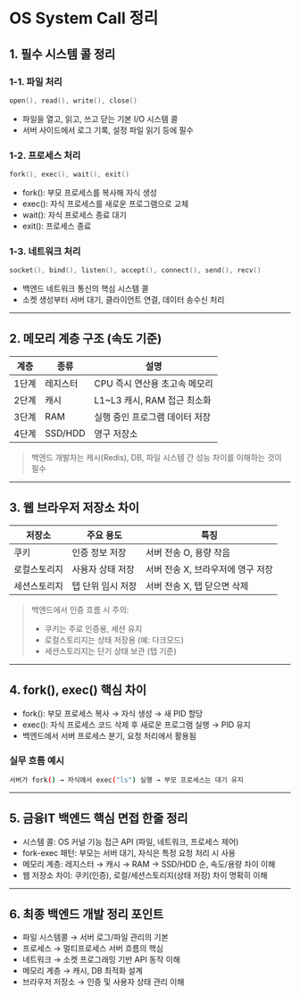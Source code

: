# OS System Call 정리 

## 1. 필수 시스템 콜 정리

### 1-1. 파일 처리
```c
open(), read(), write(), close()
```
- 파일을 열고, 읽고, 쓰고 닫는 기본 I/O 시스템 콜
- 서버 사이드에서 로그 기록, 설정 파일 읽기 등에 필수

### 1-2. 프로세스 처리
```c
fork(), exec(), wait(), exit()
```
- fork(): 부모 프로세스를 복사해 자식 생성
- exec(): 자식 프로세스를 새로운 프로그램으로 교체
- wait(): 자식 프로세스 종료 대기
- exit(): 프로세스 종료

### 1-3. 네트워크 처리
```c
socket(), bind(), listen(), accept(), connect(), send(), recv()
```
- 백엔드 네트워크 통신의 핵심 시스템 콜
- 소켓 생성부터 서버 대기, 클라이언트 연결, 데이터 송수신 처리

---

## 2. 메모리 계층 구조 (속도 기준)

| 계층 | 종류 | 설명 |
|---|---|---|
| 1단계 | 레지스터 | CPU 즉시 연산용 초고속 메모리 |
| 2단계 | 캐시 | L1~L3 캐시, RAM 접근 최소화 |
| 3단계 | RAM | 실행 중인 프로그램 데이터 저장 |
| 4단계 | SSD/HDD | 영구 저장소 |

> 백엔드 개발자는 캐시(Redis), DB, 파일 시스템 간 성능 차이를 이해하는 것이 필수

---

## 3. 웹 브라우저 저장소 차이

| 저장소 | 주요 용도 | 특징 |
|---|---|---|
| 쿠키 | 인증 정보 저장 | 서버 전송 O, 용량 작음 |
| 로컬스토리지 | 사용자 상태 저장 | 서버 전송 X, 브라우저에 영구 저장 |
| 세션스토리지 | 탭 단위 임시 저장 | 서버 전송 X, 탭 닫으면 삭제 |

> 백엔드에서 인증 흐름 시 주의:
> - 쿠키는 주로 인증용, 세션 유지
> - 로컬스토리지는 상태 저장용 (예: 다크모드)
> - 세션스토리지는 단기 상태 보관 (탭 기준)

---

## 4. fork(), exec() 핵심 차이

- fork(): 부모 프로세스 복사 → 자식 생성 → 새 PID 할당
- exec(): 자식 프로세스 코드 삭제 후 새로운 프로그램 실행 → PID 유지
- 백엔드에서 서버 프로세스 분기, 요청 처리에서 활용됨

### 실무 흐름 예시
```bash
서버가 fork() → 자식에서 exec("ls") 실행 → 부모 프로세스는 대기 유지
```

---

## 5. 금융IT 백엔드 핵심 면접 한줄 정리

- 시스템 콜: OS 커널 기능 접근 API (파일, 네트워크, 프로세스 제어)
- fork-exec 패턴: 부모는 서버 대기, 자식은 특정 요청 처리 시 사용
- 메모리 계층: 레지스터 → 캐시 → RAM → SSD/HDD 순, 속도/용량 차이 이해
- 웹 저장소 차이: 쿠키(인증), 로컬/세션스토리지(상태 저장) 차이 명확히 이해

---

## 6. 최종 백엔드 개발 정리 포인트

- 파일 시스템콜 → 서버 로그/파일 관리의 기본
- 프로세스 → 멀티프로세스 서버 흐름의 핵심
- 네트워크 → 소켓 프로그래밍 기반 API 동작 이해
- 메모리 계층 → 캐시, DB 최적화 설계
- 브라우저 저장소 → 인증 및 사용자 상태 관리 이해

